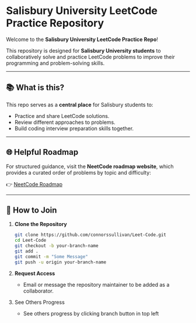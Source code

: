 # Salisbury University LeetCode Practice Repository

Welcome to the **Salisbury University LeetCode Practice Repo**!

This repository is designed for **Salisbury University students** to collaboratively solve and practice LeetCode problems to improve their programming and problem-solving skills.

---

## 📚 What is this?

This repo serves as a **central place** for Salisbury students to:

- Practice and share LeetCode solutions.
- Review different approaches to problems.
- Build coding interview preparation skills together.

---

## 🌐 Helpful Roadmap

For structured guidance, visit the **NeetCode roadmap website**, which provides a curated order of problems by topic and difficulty:

👉 [NeetCode Roadmap](https://neetcode.io/roadmap)

---

## 🔑 How to Join

1. **Clone the Repository**
   
   ```bash
   git clone https://github.com/connorssullivan/Leet-Code.git
   cd Leet-Code
   git checkout -b your-branch-name
   git add .
   git commit -m "Some Message"
   git push -u origin your-branch-name


2. **Request Access**

   - Email or message the repository maintainer to be added as a collaborator.
  
3. See Others Progress
   - See others progress by clicking branch button in top left

